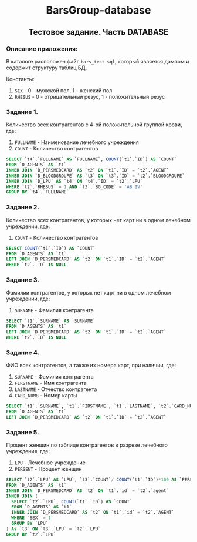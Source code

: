 <p align="center">
    <h1 align="center">BarsGroup-database</h1>
    <h2 align="center">Тестовое задание. Часть DATABASE</h2>
</p>


### Описание приложения:

В каталоге расположен файл `bars_test.sql`, который является дампом и содержит структуру таблиц БД.

Константы:

1. `SEX` - 0 - мужской пол, 1 - женский пол
2. `RHESUS` - 0 - отрицательный резус, 1 - положительный резус

### Задание 1.

Количество всех контрагентов с 4-ой положительной группой крови, где:

1. `FULLNAME` - Наименование лечебного учреждения
2. `COUNT` - Количество контрагентов

```sql
SELECT `t4`.`FULLNAME` AS `FULLNAME`, COUNT(`t1`.`ID`) AS `COUNT`  
FROM `D_AGENTS` AS `t1` 
INNER JOIN `D_PERSMEDCARD` AS `t2` ON `t1`.`ID` = `t2`.`AGENT`
INNER JOIN `D_BLOODGROUPE` AS `t3` ON `t3`.`ID` = `t2`.`BLOODGROUPE`
INNER JOIN `D_LPU` AS `t4` ON `t4`.`ID` = `t2`.`LPU`
WHERE `t2`.`RHESUS` = 1 AND `t3`.`BG_CODE` = 'AB IV'
GROUP BY `t4`.`FULLNAME`
```

### Задание 2.

Количество всех контрагентов, у которых нет карт ни в одном лечебном учреждении, где:

1. `COUNT` - Количество контрагентов

```sql
SELECT COUNT(`t1`.`ID`) AS `COUNT`
FROM `D_AGENTS` AS `t1` 
LEFT JOIN `D_PERSMEDCARD` AS `t2` ON `t1`.`ID` = `t2`.`AGENT`
WHERE `t2`.`ID` IS NULL
```

### Задание 3.

Фамилии контрагентов, у которых нет карт ни в одном лечебном учреждении, где:

1. `SURNAME` - Фамилия контрагента

```sql
SELECT `t1`.`SURNAME` AS `SURNAME`
FROM `D_AGENTS` AS `t1` 
LEFT JOIN `D_PERSMEDCARD` AS `t2` ON `t1`.`ID` = `t2`.`AGENT`
WHERE `t2`.`ID` IS NULL
```

### Задание 4.

ФИО всех контрагентов, а также их номера карт, при наличии, где:

1. `SURNAME` - Фамилия контрагента
2. `FIRSTNAME` - Имя контрагента
3. `LASTNAME` - Отчество контрагента
4. `CARD_NUMB` - Номер карты

```sql
SELECT `t1`.`SURNAME`, `t1`.`FIRSTNAME`, `t1`.`LASTNAME`, `t2`.`CARD_NUMB`
FROM `D_AGENTS` AS `t1` 
LEFT JOIN `D_PERSMEDCARD` AS `t2` ON `t1`.`ID` = `t2`.`AGENT`
```

### Задание 5.

Процент женщин по таблице контрагентов в разрезе лечебного учреждения, где:

1. `LPU` - Лечебное учреждение
2. `PERSENT` - Процент женщин

```sql
SELECT `t2`.`LPU` AS `LPU`, `t3`.`COUNT`/ COUNT(`t1`.`ID`)*100 AS `PERSENT`
FROM `D_AGENTS` AS `t1` 
INNER JOIN `D_PERSMEDCARD` AS `t2` ON `t1`.`id` = `t2`.`agent` 
INNER JOIN (
  SELECT `t2`.`LPU`, COUNT(`t1`.`ID`) AS `COUNT` 
  FROM `D_AGENTS` AS `t1` 
  INNER JOIN `D_PERSMEDCARD` AS `t2` ON `t1`.`id` = `t2`.`AGENT` 
  WHERE `SEX` = 1 
  GROUP BY `LPU`
) As `t3` ON `t3`.`LPU` = `t2`.`LPU` 
GROUP BY `t2`.`LPU`
```